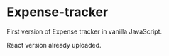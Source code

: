 # Expense-tracker

First version of Expense tracker in vanilla JavaScript. 

React version already uploaded.
